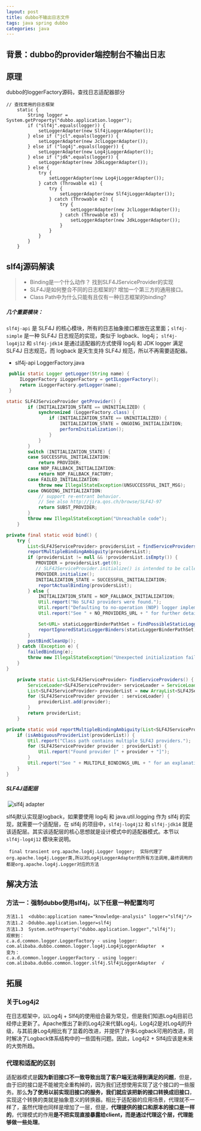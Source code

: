 ```yaml
---
layout: post
title: dubbo不输出日志文件
tags: java spring dubbo
categories: java
---
```


## 背景：dubbo的provider端控制台不输出日志



## 原理

dubbo的loggerFactory源码，查找日志适配器部分

```
// 查找常用的日志框架
	static {
	    String logger = System.getProperty("dubbo.application.logger");
	    if ("slf4j".equals(logger)) {
    		setLoggerAdapter(new Slf4jLoggerAdapter());
    	} else if ("jcl".equals(logger)) {
    		setLoggerAdapter(new JclLoggerAdapter());
    	} else if ("log4j".equals(logger)) {
    		setLoggerAdapter(new Log4jLoggerAdapter());
    	} else if ("jdk".equals(logger)) {
    		setLoggerAdapter(new JdkLoggerAdapter());
    	} else {
    		try {
    			setLoggerAdapter(new Log4jLoggerAdapter());
            } catch (Throwable e1) {
                try {
                	setLoggerAdapter(new Slf4jLoggerAdapter());
                } catch (Throwable e2) {
                    try {
                    	setLoggerAdapter(new JclLoggerAdapter());
                    } catch (Throwable e3) {
                        setLoggerAdapter(new JdkLoggerAdapter());
                    }
                }
            }
    	}
	}
```

## slf4j源码解读

> - Binding是一个什么动作？  找到SLF4JServiceProvider的实现
> - SLF4J是如何整合不同的日志框架的?  增加一个第三方的通用接口。
> - Class Path中为什么只能有且仅有一种日志框架的binding?
##### 几个重要模块：

`slf4j-api` 是 SLF4J 的核心模块，所有的日志抽象接口都放在这里面；`slf4j-simple` 是一种 SLF4J 日志规范的实现，类似于 logback、log4j； `slf4j-log4j12` 和 `slf4j-jdk14` 是通过适配器的方式使得 log4j 和 JDK logger 满足 SLF4J 日志规范，而 logback 是天生支持 SLF4J 规范，所以不再需要适配器。

- slf4j-api   LoggerFactory.java

 ```java
  public static Logger getLogger(String name) {
      ILoggerFactory iLoggerFactory = getILoggerFactory();
      return iLoggerFactory.getLogger(name);
  }
 ```

  ```java
  static SLF4JServiceProvider getProvider() {
          if (INITIALIZATION_STATE == UNINITIALIZED) {
              synchronized (LoggerFactory.class) {
                  if (INITIALIZATION_STATE == UNINITIALIZED) {
                      INITIALIZATION_STATE = ONGOING_INITIALIZATION;
                      performInitialization();
                  }
              }
          }
          switch (INITIALIZATION_STATE) {
          case SUCCESSFUL_INITIALIZATION:
              return PROVIDER;
          case NOP_FALLBACK_INITIALIZATION:
              return NOP_FALLBACK_FACTORY;
          case FAILED_INITIALIZATION:
              throw new IllegalStateException(UNSUCCESSFUL_INIT_MSG);
          case ONGOING_INITIALIZATION:
              // support re-entrant behavior.
              // See also http://jira.qos.ch/browse/SLF4J-97
              return SUBST_PROVIDER;
          }
          throw new IllegalStateException("Unreachable code");
      }
  ```

  ```java
  private final static void bind() {
      try {
          List<SLF4JServiceProvider> providersList = findServiceProviders();
          reportMultipleBindingAmbiguity(providersList);
          if (providersList != null && !providersList.isEmpty()) {
             PROVIDER = providersList.get(0);
             // SLF4JServiceProvider.initialize() is intended to be called here and nowhere else.
             PROVIDER.initialize();
             INITIALIZATION_STATE = SUCCESSFUL_INITIALIZATION;
              reportActualBinding(providersList);
          } else {
              INITIALIZATION_STATE = NOP_FALLBACK_INITIALIZATION;
              Util.report("No SLF4J providers were found.");
              Util.report("Defaulting to no-operation (NOP) logger implementation");
              Util.report("See " + NO_PROVIDERS_URL + " for further details.");
  
              Set<URL> staticLoggerBinderPathSet = findPossibleStaticLoggerBinderPathSet();
              reportIgnoredStaticLoggerBinders(staticLoggerBinderPathSet);
          }
          postBindCleanUp();
      } catch (Exception e) {
          failedBinding(e);
          throw new IllegalStateException("Unexpected initialization failure", e);
      }
  }
  ```

  ```java
      private static List<SLF4JServiceProvider> findServiceProviders() {
          ServiceLoader<SLF4JServiceProvider> serviceLoader = ServiceLoader.load(SLF4JServiceProvider.class);  // 一个基于java.util.serviceLoader范式实现的接口
          List<SLF4JServiceProvider> providerList = new ArrayList<SLF4JServiceProvider>();
          for (SLF4JServiceProvider provider : serviceLoader) {
              providerList.add(provider);
          }
          return providerList;
      }
  ```

  ```java
  private static void reportMultipleBindingAmbiguity(List<SLF4JServiceProvider> providerList) {
      if (isAmbiguousProviderList(providerList)) {
          Util.report("Class path contains multiple SLF4J providers.");
          for (SLF4JServiceProvider provider : providerList) {
              Util.report("Found provider [" + provider + "]");
          }
          Util.report("See " + MULTIPLE_BINDINGS_URL + " for an explanation.");
      }
  }
  ```

##### SLF4J适配层

​	![slf4j adapter](http://image.55555.io/blog_slf4j_adapter.png)

slf4j默认实现是logback，如果要使用 log4j 和 java.util.logging 作为 slf4j 的实现，就需要一个适配层，在 slf4j 的项目中，`slf4j-log4j12` 和 `slf4j-jdk14` 就是该适配层。其实该适配层的核心思想就是设计模式中的适配器模式。本节以 `slf4j-log4j12` 模块来说明。

```
 final transient org.apache.log4j.Logger logger;  实际代理了org.apache.log4j.Logger类,所以对Log4jLoggerAdapter的所有方法调用,最终调用的都是org.apache.log4j.Logger对应的方法
```



## 解决方法

### 方法一：强制dubbo使用slf4j，以下任意一种配置均可

```
方法1.1  <dubbo:application name="knowledge-analysis" logger="slf4j"/>
方法1.2 -Ddubbo.application.logger=slf4j
方法1.3  System.setProperty("dubbo.application.logger","slf4j");
观察到：
c.a.d.common.logger.LoggerFactory - using logger: com.alibaba.dubbo.common.logger.log4j.Log4jLoggerAdapter  ×
变为：
c.a.d.common.logger.LoggerFactory - using logger: com.alibaba.dubbo.common.logger.slf4j.Slf4jLoggerAdapter  √
```



## 拓展

### 关于Log4j2
在日志框架中，以Log4j + Slf4j的使用组合最为常见，但是我们知道Log4j目前已经停止更新了。Apache推出了新的Log4j2来代替Log4j，Log4j2是对Log4j的升级，与其前身Log4j相比有了显着的改进，并提供了许多Logback可用的改进，同时解决了Logback体系结构中的一些固有问题。因此，Log4j2 + Slf4j应该是未来的大势所趋。

### 代理和适配的区别

适配器模式是**因为新旧接口不一致导致出现了客户端无法得到满足的问题**，但是，由于旧的接口是不能被完全重构掉的，因为我们还想使用实现了这个接口的一些服务。那么**为了使用以前实现旧接口的服务，我们就应该把新的接口转换成旧接口**，实现这个转换的类就是抽象意义的转换器。相比于适配器的应用场景，代理就不一样了，虽然代理也同样是增加了一层，但是，**代理提供的接口和原本的接口是一样的**，代理模式的作用**是不把实现直接暴露给client，而是通过代理这个层，代理能够做一些处理**。



[最佳实践]:https://blog.csdn.net/v123411739/article/details/80232005

